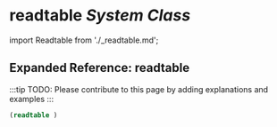 # **readtable** *System Class*

import Readtable from './_readtable.md';

<Readtable />

## Expanded Reference: readtable

:::tip
TODO: Please contribute to this page by adding explanations and examples
:::

```lisp
(readtable )
```
